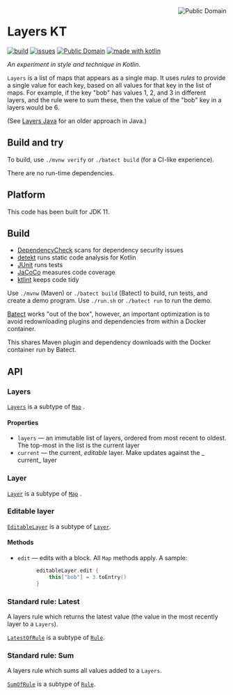 <a href="LICENSE.md">
<img src="https://unlicense.org/pd-icon.png" alt="Public Domain" align="right"/>
</a>

# Layers KT

[![build](https://github.com/binkley/layers-kt/workflows/build/badge.svg)](https://github.com/binkley/layers-kt/actions)
[![issues](https://img.shields.io/github/issues/binkley/layers-kt.svg)](https://github.com/binkley/layers-kt/issues/)
[![Public Domain](https://img.shields.io/badge/license-Public%20Domain-blue.svg)](http://unlicense.org/)
[![made with kotlin](https://img.shields.io/badge/made%20with-Kotlin-1f425f.svg)](https://kotlinlang.org/)

_An experiment in style and technique in Kotlin_.

`Layers` is a list of maps that appears as a single map. It uses _rules_
to provide a single value for each key, based on all values for that key in
the list of maps. For example, if the key "bob" has values 1, 2, and 3 in
different layers, and the rule were to sum these, then the value of the
"bob" key in a layers would be 6.

(See [Layers Java](https://github.com/binkley/layers-java) for an older
approach in Java.)

## Build and try

To build, use `./mvnw verify` or `./batect build` (for a CI-like experience).

There are no run-time dependencies.

## Platform

This code has been built for JDK 11.

## Build

* [DependencyCheck](https://github.com/jeremylong/DependencyCheck) scans for
  dependency security issues
* [detekt](https://github.com/arturbosch/detekt) runs static code analysis for
  Kotlin
* [JUnit](https://github.com/junit-team/junit5) runs tests
* [JaCoCo](https://github.com/jacoco/jacoco) measures code coverage
* [ktlint](https://github.com/pinterest/ktlint) keeps code tidy

Use `./mvnw` (Maven) or `./batect build` (Batect) to build, run tests, and
create a demo program. Use `./run.sh` or `./batect run` to run the demo.

[Batect](https://batect.dev/) works "out of the box", however, an important
optimization is to avoid redownloading plugins and dependencies from within a
Docker container.

This shares Maven plugin and dependency downloads with the Docker container
run by Batect.

## API

### Layers

[`Layers`](./layers-kt-lib/src/main/kotlin/hm/binkley/layers/Layers.kt) is a
subtype of
[`Map`](https://kotlinlang.org/api/latest/jvm/stdlib/kotlin.collections/-map/)
.

#### Properties

- `layers` &mdash; an immutable list of layers, ordered from most recent to
  oldest. The top-most in the list is the current layer
- `current` &mdash; the current, _editable_ layer. Make updates against the _
  current_ layer

### Layer

[`Layer`](./layers-kt-lib/src/main/kotlin/hm/binkley/layers/Layer.kt) is a
subtype of
[`Map`](https://kotlinlang.org/api/latest/jvm/stdlib/kotlin.collections/-map/)
.

### Editable layer

[`EditableLayer`](./layers-kt-lib/src/main/kotlin/hm/binkley/layers/EditableLayer.kt)
is a subtype of
[`Layer`](./layers-kt-lib/src/main/kotlin/hm/binkley/layers/Layer.kt).

#### Methods

- `edit` &mdash; edits with a block. All `Map` methods apply. A sample:
  ```kotlin
        editableLayer.edit {
            this["bob"] = 3.toEntry()
        }

  ```

### Standard rule: Latest

A layers rule which returns the latest value (the value in the most recently
layer to a `Layers`).

[`LatestOfRule`](./layers-kt-lib/src/main/kotlin/hm/binkley/layers/rules/LatestOfRule.kt)
is a subtype of
[`Rule`](./layers-kt-lib/src/main/kotlin/hm/binkley/layers/Entry.kt).

### Standard rule: Sum

A layers rule which sums all values added to a `Layers`.

[`SumOfRule`](./layers-kt-lib/src/main/kotlin/hm/binkley/layers/rules/SumOfRule.kt)
is a subtype of
[`Rule`](./layers-kt-lib/src/main/kotlin/hm/binkley/layers/Entry.kt).

